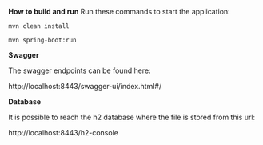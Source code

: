 **How to build and run**
Run these commands to start the application:

`mvn clean install`

`mvn spring-boot:run`

**Swagger**

The swagger endpoints can be found here:

http://localhost:8443/swagger-ui/index.html#/

**Database**

It is possible to reach the h2 database where the file is stored from this url:

http://localhost:8443/h2-console
